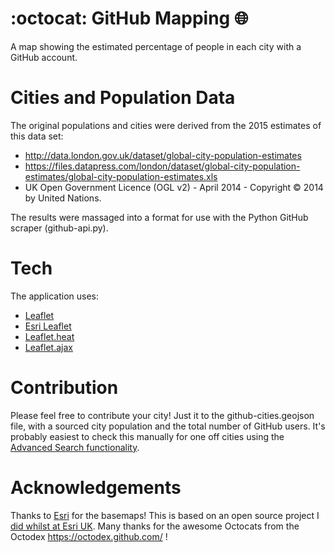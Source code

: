 # :octocat: GitHub Mapping :globe_with_meridians:
A map showing the estimated percentage of people in each city with a GitHub account.

# Cities and Population Data
The original populations and cities were derived from the 2015 estimates of this data set:

  * http://data.london.gov.uk/dataset/global-city-population-estimates
  * https://files.datapress.com/london/dataset/global-city-population-estimates/global-city-population-estimates.xls
  * UK Open Government Licence (OGL v2) - April 2014 - Copyright © 2014 by United Nations.

The results were massaged into a format for use with the Python GitHub scraper (github-api.py).

# Tech
The application uses:
  * [Leaflet](http://leafletjs.com/)
  * [Esri Leaflet](https://esri.github.io/esri-leaflet/)
  * [Leaflet.heat](https://github.com/Leaflet/Leaflet.heat)
  * [Leaflet.ajax](https://github.com/calvinmetcalf/leaflet-ajax)

# Contribution
Please feel free to contribute your city! Just it to the github-cities.geojson file, with a sourced city population and the total number of GitHub users. It's probably easiest to check this manually for one off cities using the [Advanced Search functionality](https://github.com/search/advanced?q=sa&type=Repositories&utf8=%E2%9C%93).

# Acknowledgements
Thanks to [Esri](http://developers.arcgis.com) for the basemaps! This is based on an open source project I [did whilst at Esri UK](http://www.github.com/JamesMilnerUK/github-mapping).
Many thanks for the awesome Octocats from the Octodex https://octodex.github.com/ !
